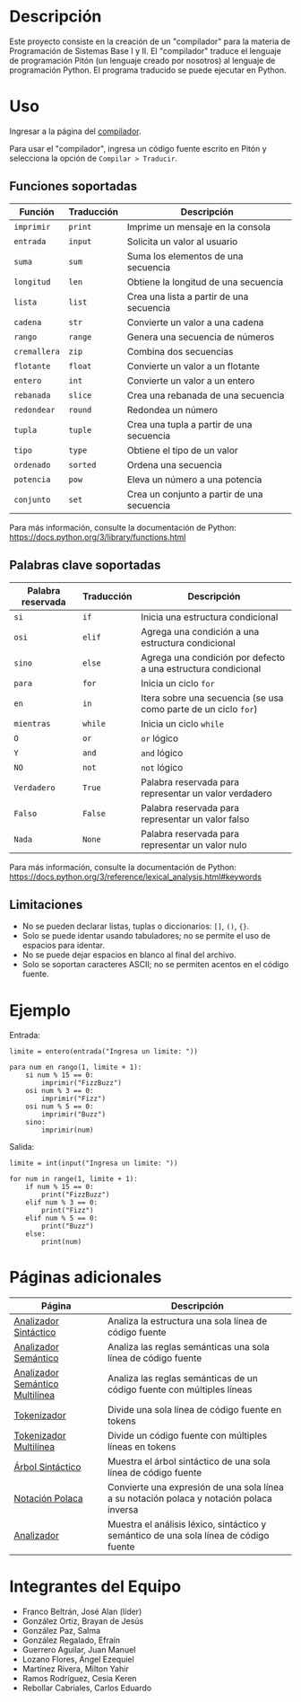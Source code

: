 # Descripción

Este proyecto consiste en la creación de un "compilador" para la materia de Programación de Sistemas Base I y II. El "compilador" traduce el lenguaje de programación Pitón (un lenguaje creado por nosotros) al lenguaje de programación Python. El programa traducido se puede ejecutar en Python.

# Uso

Ingresar a la página del [compilador](https://compilador-equipo-alpha.vercel.app). 

Para usar el "compilador", ingresa un código fuente escrito en Pitón y selecciona la opción de `Compilar > Traducir`.

## Funciones soportadas

| Función | Traducción | Descripción |
| --- | --- | --- |
| `imprimir` | `print` | Imprime un mensaje en la consola |
| `entrada` | `input` | Solicita un valor al usuario |
| `suma` | `sum` | Suma los elementos de una secuencia |
| `longitud` | `len` | Obtiene la longitud de una secuencia |
| `lista` | `list` | Crea una lista a partir de una secuencia |
| `cadena` | `str` | Convierte un valor a una cadena |
| `rango` | `range` | Genera una secuencia de números |
| `cremallera` | `zip` | Combina dos secuencias |
| `flotante` | `float` | Convierte un valor a un flotante |
| `entero` | `int` | Convierte un valor a un entero |
| `rebanada` | `slice` | Crea una rebanada de una secuencia |
| `redondear` | `round` | Redondea un número |
| `tupla` | `tuple` | Crea una tupla a partir de una secuencia |
| `tipo` | `type` | Obtiene el tipo de un valor |
| `ordenado` | `sorted` | Ordena una secuencia |
| `potencia` | `pow` | Eleva un número a una potencia |
| `conjunto` | `set` | Crea un conjunto a partir de una secuencia |

Para más información, consulte la documentación de Python: https://docs.python.org/3/library/functions.html

## Palabras clave soportadas

| Palabra reservada | Traducción | Descripción |
| --- | --- | --- |
| `si` | `if` | Inicia una estructura condicional |
| `osi` | `elif` | Agrega una condición a una estructura condicional |
| `sino` | `else` | Agrega una condición por defecto a una estructura condicional |
| `para` | `for` | Inicia un ciclo `for` |
| `en` | `in` | Itera sobre una secuencia (se usa como parte de un ciclo `for`) |
| `mientras` | `while` | Inicia un ciclo `while` |
| `O` | `or` | `or` lógico |
| `Y` | `and` | `and` lógico |
| `NO` | `not` | `not` lógico |
| `Verdadero` | `True` | Palabra reservada para representar un valor verdadero |
| `Falso` | `False` | Palabra reservada para representar un valor falso |
| `Nada` | `None` | Palabra reservada para representar un valor nulo |

Para más información, consulte la documentación de Python: https://docs.python.org/3/reference/lexical_analysis.html#keywords

## Limitaciones

- No se pueden declarar listas, tuplas o diccionarios: `[]`, `()`, `{}`.
- Solo se puede identar usando tabuladores; no se permite el uso de espacios para identar.
- No se puede dejar espacios en blanco al final del archivo.
- Solo se soportan caracteres ASCII; no se permiten acentos en el código fuente.

# Ejemplo

Entrada:

```
limite = entero(entrada("Ingresa un limite: "))

para num en rango(1, limite + 1):
	si num % 15 == 0:
		imprimir("FizzBuzz")
	osi num % 3 == 0:
		imprimir("Fizz")
	osi num % 5 == 0:
		imprimir("Buzz")
	sino:
		imprimir(num)
```

Salida:

```
limite = int(input("Ingresa un limite: "))

for num in range(1, limite + 1):
	if num % 15 == 0:
		print("FizzBuzz")
	elif num % 3 == 0:
		print("Fizz")
	elif num % 5 == 0:
		print("Buzz")
	else:
		print(num)
```

# Páginas adicionales

| Página | Descripción |
| --- | --- |
| [Analizador Sintáctico](https://compilador-equipo-alpha.vercel.app/pages/analisis-sintactico.html) | Analiza la estructura una sola línea de código fuente |
| [Analizador Semántico](https://compilador-equipo-alpha.vercel.app/pages/analisis-semantico.html) | Analiza las reglas semánticas una sola línea de código fuente |
| [Analizador Semántico Multilínea](https://compilador-equipo-alpha.vercel.app/pages/analisis-semantico-multilinea.html) | Analiza las reglas semánticas de un código fuente con múltiples líneas |
| [Tokenizador](https://compilador-equipo-alpha.vercel.app/pages/tokenizador.html) | Divide una sola línea de código fuente en tokens |
| [Tokenizador Multilínea](https://compilador-equipo-alpha.vercel.app/pages/tokenizador-multilinea.html) | Divide un código fuente con múltiples líneas en tokens |
| [Árbol Sintáctico](https://compilador-equipo-alpha.vercel.app/pages/arbol-sintactico.html) | Muestra el árbol sintáctico de una sola línea de código fuente |
| [Notación Polaca](https://compilador-equipo-alpha.vercel.app/pages/notacion-polaca.html) | Convierte una expresión de una sola línea a su notación polaca y notación polaca inversa |
| [Analizador](https://compilador-equipo-alpha.vercel.app/pages/analizador.html) | Muestra el análisis léxico, sintáctico y semántico de una sola línea de código fuente |

# Integrantes del Equipo

- Franco Beltrán, José Alan (líder)
- González Ortiz, Brayan de Jesús
- González Paz, Salma
- González Regalado, Efraín
- Guerrero Aguilar, Juan Manuel
- Lozano Flores, Ángel Ezequiel
- Martínez Rivera, Milton Yahir
- Ramos Rodríguez, Cesia Keren
- Rebollar Cabriales, Carlos Eduardo
